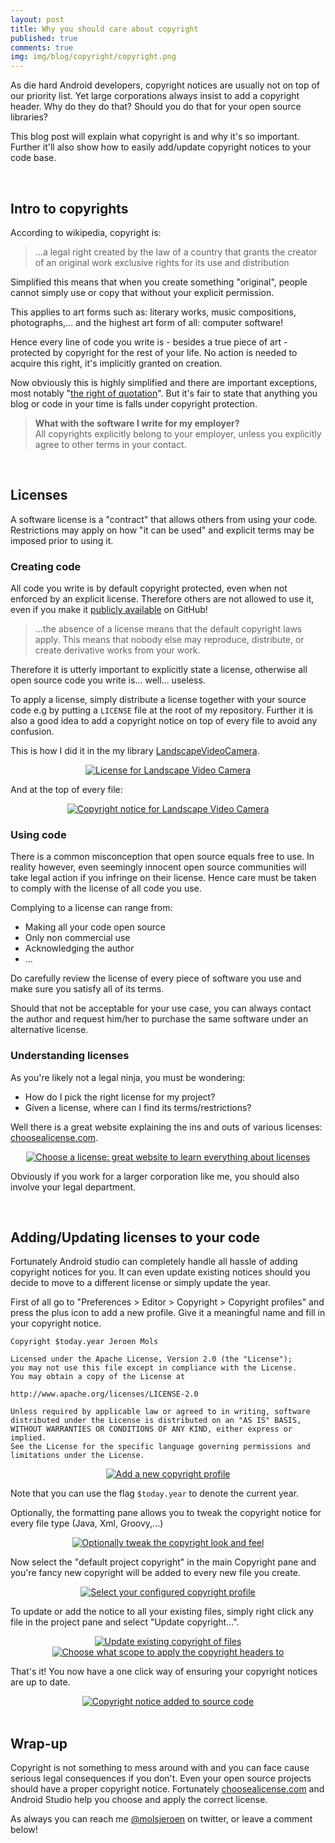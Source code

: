 ```yaml
---
layout: post
title: Why you should care about copyright
published: true
comments: true
img: img/blog/copyright/copyright.png
---
```

As die hard Android developers, copyright notices are usually not on top of our priority list. Yet large corporations always insist to add a copyright header. Why do they do that? Should you do that for your open source libraries?

This blog post will explain what copyright is and why it's so important. Further it'll also show how to easily add/update copyright notices to your code base.

<br>

## Intro to copyrights
According to wikipedia, copyright is:

> ...a legal right created by the law of a country that grants the creator of an original work exclusive rights for its use and distribution

Simplified this means that when you create something "original", people cannot simply use or copy that without your explicit permission.

This applies to art forms such as: literary works, music compositions, photographs,... and the highest art form of all: computer software!

Hence every line of code you write is - besides a true piece of art - protected by copyright for the rest of your life. No action is needed to acquire this right, it's implicitly granted on creation.

Now obviously this is highly simplified and there are important exceptions, most notably "[the right of quotation](https://en.wikipedia.org/wiki/Right_to_quote)". But it's fair to state that anything you blog or code in your time is falls under copyright protection.

> **What with the software I write for my employer?**<br> All copyrights explicitly belong to your employer, unless you explicitly agree to other terms in your contact.

<br>

## Licenses
A software license is a "contract" that allows others from using your code. Restrictions may apply on how "it can be used" and explicit terms may be imposed prior to using it.

### Creating code
All code you write is by default copyright protected, even when not enforced by an explicit license. Therefore others are not allowed to use it, even if you make it [publicly available](https://help.github.com/articles/open-source-licensing/) on GitHub!

> ...the absence of a license means that the default copyright laws apply. This means that nobody else may reproduce, distribute, or create derivative works from your work.

Therefore it is utterly important to explicitly state a license, otherwise all open source code you write is... well... useless.

To apply a license, simply distribute a license together with your source code e.g by putting a `LICENSE` file at the root of my repository. Further it is also a good idea to add a copyright notice on top of every file to avoid any confusion.

This is how I did it in the my library [LandscapeVideoCamera](https://github.com/JeroenMols/LandscapeVideoCamera).

<center><a href="{{ site.blogbaseurl }}img/blog/copyright/landscapevideocameralicense.png"><img src="{{ site.blogbaseurl }}img/blog/copyright/landscapevideocameralicense.png" alt="License for Landscape Video Camera"></a></center>

And at the top of every file:

<center><a href="{{ site.blogbaseurl }}img/blog/copyright/landscapevideocameralicense2.png"><img src="{{ site.blogbaseurl }}img/blog/copyright/landscapevideocameralicense2.png" alt="Copyright notice for Landscape Video Camera"></a></center>

### Using code
There is a common misconception that open source equals free to use. In reality however, even seemingly innocent open source communities will take legal action if you infringe on their license. Hence care must be taken to comply with the license of all code you use.

Complying to a license can range from:

- Making all your code open source
- Only non commercial use
- Acknowledging the author
- ...

Do carefully review the license of every piece of software you use and make sure you satisfy all of its terms.

Should that not be acceptable for your use case, you can always contact the author and request him/her to purchase the same software under an alternative license.

### Understanding licenses
As you're likely not a legal ninja, you must be wondering:

- How do I pick the right license for my project?
- Given a license, where can I find its terms/restrictions?

Well there is a great website explaining the ins and outs of various licenses: [choosealicense.com](http://choosealicense.com/).

<center><a href="http://choosealicense.com/"><img src="{{ site.blogbaseurl }}img/blog/copyright/choosealicense.png" alt="Choose a license: great website to learn everything about licenses"></a></center>

Obviously if you work for a larger corporation like me, you should also involve your legal department.

<br>

## Adding/Updating licenses to your code
Fortunately Android studio can completely handle all hassle of adding copyright notices for you. It can even update existing notices should you decide to move to a different license or simply update the year.

First of all go to "Preferences > Editor > Copyright > Copyright profiles" and press the plus icon to add a new profile. Give it a meaningful name and fill in your copyright notice.


```
Copyright $today.year Jeroen Mols

Licensed under the Apache License, Version 2.0 (the "License");
you may not use this file except in compliance with the License.
You may obtain a copy of the License at

http://www.apache.org/licenses/LICENSE-2.0

Unless required by applicable law or agreed to in writing, software
distributed under the License is distributed on an "AS IS" BASIS,
WITHOUT WARRANTIES OR CONDITIONS OF ANY KIND, either express or implied.
See the License for the specific language governing permissions and
limitations under the License.
```

<center><a href="{{ site.blogbaseurl }}img/blog/copyright/copyrightapache.png"><img src="{{ site.blogbaseurl }}img/blog/copyright/copyrightapache.png" alt="Add a new copyright profile"></a></center>

Note that you can use the flag `$today.year` to denote the current year.

Optionally, the formatting pane allows you to tweak the copyright notice for every file type (Java, Xml, Groovy,...)

<center><a href="{{ site.blogbaseurl }}img/blog/copyright/copyrightformatting.png"><img src="{{ site.blogbaseurl }}img/blog/copyright/copyrightformatting.png" alt="Optionally tweak the copyright look and feel"></a></center>

Now select the "default project copyright" in the main Copyright pane and you're fancy new copyright will be added to every new file you create.

<center><a href="{{ site.blogbaseurl }}img/blog/copyright/copyrightselect.png"><img src="{{ site.blogbaseurl }}img/blog/copyright/copyrightselect.png" alt="Select your configured copyright profile"></a></center>

To update or add the notice to all your existing files, simply right click any file in the project pane and select "Update copyright...".

<center><a href="{{ site.blogbaseurl }}img/blog/copyright/copyrightupdate.png"><img src="{{ site.blogbaseurl }}img/blog/copyright/copyrightupdate.png" alt="Update existing copyright of files"></a></center>

<center><a href="{{ site.blogbaseurl }}img/blog/copyright/copyrightscope.png"><img src="{{ site.blogbaseurl }}img/blog/copyright/copyrightscope.png" alt="Choose what scope to apply the copyright headers to"></a></center>

That's it! You now have a one click way of ensuring your copyright notices are up to date.

<center><a href="{{ site.blogbaseurl }}img/blog/copyright/copyrightdone.png"><img src="{{ site.blogbaseurl }}img/blog/copyright/copyrightdone.png" alt="Copyright notice added to source code"></a></center>

<br>

## Wrap-up
Copyright is not something to mess around with and you can face cause serious legal consequences if you don't. Even your open source projects should have a proper copyright notice. Fortunately [choosealicense.com](http://choosealicense.com/) and Android Studio help you choose and apply the correct license.

As always you can reach me [@molsjeroen](https://twitter.com/molsjeroen) on twitter, or leave a comment below!
